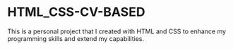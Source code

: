 # HTML_CSS-CV-BASED
This is a personal project that I created with HTML and CSS to enhance my programming skills and extend my capabilities.
